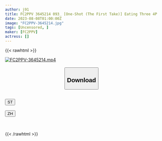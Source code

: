 ```yaml
---
author: j91
title: FC2PPV 3645214 093_ [One-Shot (The First Take)] Eating Three 4P Dicks At The Same Time ♪ Almost Uncut One-Shot Work! Pregnancy Sure Continuous Saddle & Vaginal Cum Shot! 19-Year-Old Jd1 Shizuku-Chan Chapter 2 [Overseas Version]
date: 2023-08-08T01:00:00Z
image: "FC2PPV-3645214.jpg"
tags: [Uncensored, ]
maker: [FC2PPV]
actress: []
---
```



{{< rawhtml >}}

<div class="video" data-videoid="4ojbpjKXgeCKDy0">
    <a href="javascript:;">
        <img src="https://my.j91.asia/posts/FC2PPV-3645214/FC2PPV-3645214.jpg" width="WIDTH" height="HEIGHT" alt="FC2PPV-3645214.mp4" loading="lazy">
    </a>
</div>

<script type="text/javascript" src="https://j91.asia/asset/on-demand-st.js"></script>

<br>
  <link rel="stylesheet" href="https://j91.asia/asset/bs5.css">
  
  <center>
  <button class="btn btn-primary" type="button" data-bs-toggle="collapse" data-bs-target=".multi-collapse" aria-expanded="false" aria-controls="multiCollapseExample1 multiCollapseExample2"><h2>Download</h2></button></center>
</p>
<div class="row">
  <div class="col">
    <div class="collapse multi-collapse" id="multiCollapseExample1">
      <div class="card card-body">
	      	      <br>
<div class="buttons">  
<a href="https://streamtape.to/v/4ojbpjKXgeCKDy0"><button class="btn-hover color-3"><i class="fa fa-download"></i> ST</button></a></div>
    </div>
  </div>
</div>
  <div class="col">
    <div class="collapse multi-collapse" id="multiCollapseExample2">
      <div class="card card-body">
	      <br>
<div class="buttons">
    <a href="https://lylxan.com/tq3ndf5tem3o"><button class="btn-hover color-9"><i class="fa fa-download"></i> ZH</button></a></div>
<br><br>
      </div>
    </div>
  </div>
</div>

{{< /rawhtml >}}